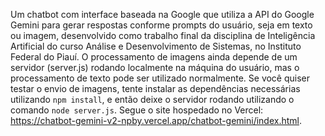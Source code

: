 Um chatbot com interface baseada na Google que utiliza a API do Google Gemini para gerar respostas conforme prompts do usuário, seja em texto ou imagem, desenvolvido como trabalho final da disciplina de Inteligência Artificial do curso Análise e Desenvolvimento de Sistemas, no Instituto Federal do Piauí. O processamento de imagens ainda depende de um servidor (server.js) rodando localmente na máquina do usuário, mas o processamento de texto pode ser utilizado normalmente. Se você quiser testar o envio de imagens, tente instalar as dependências necessárias utilizando ``npm install``, e então deixe o servidor rodando utilizando o comando ``node server.js``. Segue o site hospedado no Vercel: https://chatbot-gemini-v2-npby.vercel.app/chatbot-gemini/index.html.
